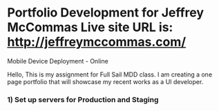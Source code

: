 Portfolio Development for Jeffrey McCommas
Live site URL is: http://jeffreymccommas.com/
===

Mobile Device Deployment - Online

Hello,
This is my assignment for Full Sail MDD class. I am creating a one page portfolio that will showcase my recent works as a UI developer.

<h3>1) Set up servers for Production and Staging</h3>
